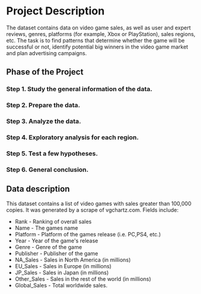 # Project Description

The dataset contains data on video game sales, as well as user and expert reviews, genres, platforms (for example, Xbox or PlayStation), sales regions, etc. The task is to find patterns that determine whether the game will be successful or not, identify potential big winners in the video game market and plan advertising campaigns.

## Phase of the Project
### Step 1. Study the general information of the data.
### Step 2. Prepare the data.
### Step 3. Analyze the data.
### Step 4. Exploratory analysis for each region.
### Step 5. Test a few hypotheses.
### Step 6. General conclusion.
## Data description
This dataset contains a list of video games with sales greater than 100,000 copies. It was generated by a scrape of vgchartz.com.
Fields include:

- Rank - Ranking of overall sales
- Name - The games name
- Platform - Platform of the games release (i.e. PC,PS4, etc.)
- Year - Year of the game's release
- Genre - Genre of the game
- Publisher - Publisher of the game
- NA_Sales - Sales in North America (in millions)
- EU_Sales - Sales in Europe (in millions)
- JP_Sales - Sales in Japan (in millions)
- Other_Sales - Sales in the rest of the world (in millions)
- Global_Sales - Total worldwide sales.
